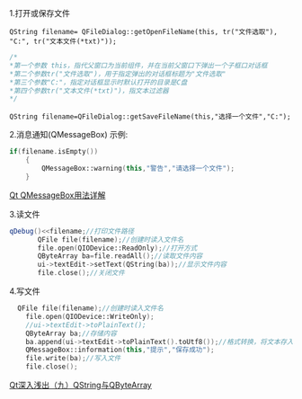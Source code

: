 1.打开或保存文件

`QString filename= QFileDialog::getOpenFileName(this, tr("文件选取"), "C:", tr("文本文件(*txt)"));`
```c++
/*
*第一个参数 this，指代父窗口为当前组件，并在当前父窗口下弹出一个子框口对话框
*第二个参数tr("文件选取")，用于指定弹出的对话框标题为"文件选取"
*第三个参数"C:"，指定对话框显示时默认打开的目录是C盘
*第四个参数tr("文本文件(*txt)")，指文本过滤器
*/
```
`QString filename=QFileDialog::getSaveFileName(this,"选择一个文件","C:");`

2.消息通知(QMessageBox)
示例:
```c++
if(filename.isEmpty())
    {
        QMessageBox::warning(this,"警告","请选择一个文件");
    }
```
[Qt QMessageBox用法详解](https://blog.csdn.net/ccc369639963/article/details/122699085)

3.读文件
 ```c++
 qDebug()<<filename;//打印文件路径
        QFile file(filename);//创建时读入文件名
        file.open(QIODevice::ReadOnly);//打开方式
        QByteArray ba=file.readAll();//读取文件内容
        ui->textEdit->setText(QString(ba));//显示文件内容
        file.close();//关闭文件
```
4.写文件
```c++
  QFile file(filename);//创建时读入文件名
    file.open(QIODevice::WriteOnly);
    //ui->textEdit->toPlainText();
    QByteArray ba;//存储内容
    ba.append(ui->textEdit->toPlainText().toUtf8());//格式转换，将文本存入字节数组
    QMessageBox::information(this,"提示","保存成功");
    file.write(ba);//写入文件
    file.close();
```
[Qt深入浅出（九）QString与QByteArray](https://blog.csdn.net/qq769651718/article/details/79357923)

